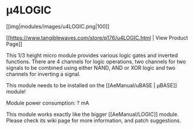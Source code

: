 # µ4LOGIC
[[img|modules/images/u4LOGIC.png|100]]

[[https://www.tangiblewaves.com/store/p176/u4LOGIC.html  | View Product Page]]

This 1/3 height micro module provides various logic gates and inverted functions. There are 4 channels for logic operations, two channels for two signals to be combined using either NAND, AND or XOR logic and two channels for inverting a signal.

This module needs to be installed on the [[AeManual/uBASE | µBASE]] module!

Module power consumption: ? mA

This module works exactly like the bigger [[AeManual/LOGIC]] module. Please check its wiki page for more information, and patch suggestions.
